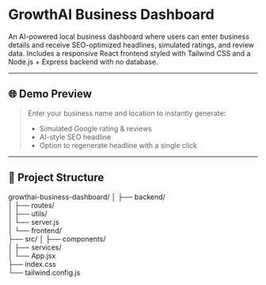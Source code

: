 # GrowthAI Business Dashboard

An AI-powered local business dashboard where users can enter business details and receive SEO-optimized headlines, simulated ratings, and review data. Includes a responsive React frontend styled with Tailwind CSS and a Node.js + Express backend with no database.

---

## 🌐 Demo Preview

> Enter your business name and location to instantly generate:
> - Simulated Google rating & reviews
> - AI-style SEO headline
> - Option to regenerate headline with a single click

---

## 📁 Project Structure

growthai-business-dashboard/
│
├── backend/                  
│   ├── routes/              
│   ├── utils/               
│   └── server.js            
│
└── frontend/                
    ├── src/
    │   ├── components/      
    │   ├── services/        
    │   └── App.jsx          
    ├── index.css            
    └── tailwind.config.js